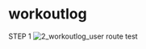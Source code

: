 # workoutlog

STEP 1
![2_workoutlog_user route test](https://user-images.githubusercontent.com/12259461/82842729-a4838b00-9ea8-11ea-9192-d86870a17733.png)
